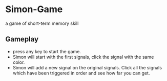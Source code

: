 # Simon-Game
a game of short-term memory skill

## Gameplay
- press any key to start the game.
- Simon will start with the first signals, click the signal with the same color.
- Simon will add a new signal on the original signals. Click all the signals which have been triggered in order and see how far you can get.

